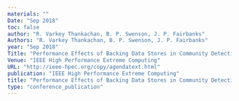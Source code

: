 ```yaml
---
materials: ""
Date: "Sep 2018"
toc: false
author: "R. Varkey Thankachan, B. P. Swenson, J. P. Fairbanks"
Authors: "R. Varkey Thankachan, B. P. Swenson, J. P. Fairbanks"
year: "Sep 2018"
Title: "Performance Effects of Backing Data Stores in Community Detection Algorithms"
Venue: "IEEE High Performance Extreme Computing"
URL: "http://ieee-hpec.org/copy/agendatext.html"
publication: "IEEE High Performance Extreme Computing"
title: "Performance Effects of Backing Data Stores in Community Detection Algorithms"
type: "conference_publication"
---
```


